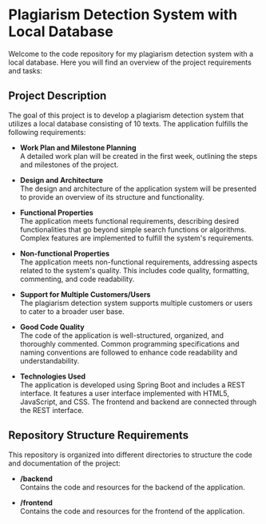 
# Plagiarism Detection System with Local Database

Welcome to the code repository for my plagiarism detection system with a local database. Here you will find an overview of the project requirements and tasks:

## Project Description

The goal of this project is to develop a plagiarism detection system that utilizes a local database consisting of 10 texts. The application fulfills the following requirements:

- **Work Plan and Milestone Planning**  
  A detailed work plan will be created in the first week, outlining the steps and milestones of the project.

- **Design and Architecture**  
  The design and architecture of the application system will be presented to provide an overview of its structure and functionality.

- **Functional Properties**  
  The application meets functional requirements, describing desired functionalities that go beyond simple search functions or algorithms. Complex features are implemented to fulfill the system's requirements.

- **Non-functional Properties**  
  The application meets non-functional requirements, addressing aspects related to the system's quality. This includes code quality, formatting, commenting, and code readability.

- **Support for Multiple Customers/Users**  
  The plagiarism detection system supports multiple customers or users to cater to a broader user base.

- **Good Code Quality**  
  The code of the application is well-structured, organized, and thoroughly commented. Common programming specifications and naming conventions are followed to enhance code readability and understandability.

- **Technologies Used**  
  The application is developed using Spring Boot and includes a REST interface. It features a user interface implemented with HTML5, JavaScript, and CSS. The frontend and backend are connected through the REST interface.

## Repository Structure Requirements

This repository is organized into different directories to structure the code and documentation of the project:

- **/backend**  
  Contains the code and resources for the backend of the application.

- **/frontend**  
  Contains the code and resources for the frontend of the application.





